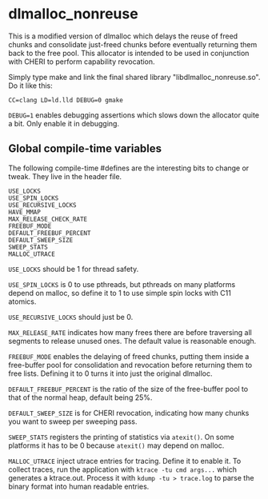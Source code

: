 dlmalloc\_nonreuse
==================

This is a modified version of dlmalloc which delays the reuse of freed chunks
and consolidate just-freed chunks before eventually returning them back to the 
free pool. This allocator is intended to be used in conjunction with CHERI to
perform capability revocation.

Simply type make and link the final shared library "libdlmalloc\_nonreuse.so".
Do it like this:

`CC=clang LD=ld.lld DEBUG=0 gmake`

`DEBUG=1` enables debugging assertions which slows down the allocator quite a
bit. Only enable it in debugging.

Global compile-time variables
-----------------------------

The following compile-time #defines are the interesting bits to change or tweak.
They live in the header file.

```
USE_LOCKS
USE_SPIN_LOCKS
USE_RECURSIVE_LOCKS
HAVE_MMAP
MAX_RELEASE_CHECK_RATE
FREEBUF_MODE
DEFAULT_FREEBUF_PERCENT
DEFAULT_SWEEP_SIZE
SWEEP_STATS
MALLOC_UTRACE
```

`USE_LOCKS` should be 1 for thread safety.

`USE_SPIN_LOCKS` is 0 to use pthreads, but pthreads on many platforms depend on
malloc, so define it to 1 to use simple spin locks with C11 atomics.

`USE_RECURSIVE_LOCKS` should just be 0.

`MAX_RELEASE_RATE` indicates how many frees there are before traversing all
segments to release unused ones. The default value is reasonable enough.

`FREEBUF_MODE` enables the delaying of freed chunks, putting them inside a
free-buffer pool for consolidation and revocation before returning them to free
lists. Defining it to 0 turns it into just the original dlmalloc.

`DEFAULT_FREEBUF_PERCENT` is the ratio of the size of the free-buffer pool to
that of the normal heap, default being 25%.

`DEFAULT_SWEEP_SIZE` is for CHERI revocation, indicating how many chunks you
want to sweep per sweeping pass.

`SWEEP_STATS` registers the printing of statistics via `atexit()`. On some
platforms it has to be 0 because `atexit()` may depend on malloc.

`MALLOC_UTRACE` inject utrace entries for tracing. Define it to enable it. To
collect traces, run the application with `ktrace -tu cmd args...` which
generates a ktrace.out. Process it with `kdump -tu > trace.log` to parse the
binary format into human readable entries.
